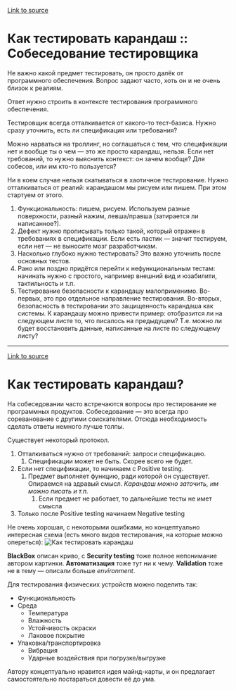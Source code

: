 [Link to source](https://www.youtube.com/watch?v=RCkXBY6W2XY)

# Как тестировать карандаш :: Собеседование тестировщика

Не важно какой предмет тестировать, он просто далёк от программного обеспечения. Вопрос задают часто, хоть он и не очень близок к реалиям.

Ответ нужно строить в контексте тестирования программного обеспечения.

Тестировщик всегда отталкивается от какого-то тест-базиса. Нужно сразу уточнить, есть ли спецификация или требования?

Можно нарваться на троллинг, но соглашаться с тем, что спецификации нет и вообще ты о чем — это же просто карандаш, нельзя. Если нет требований, то нужно выяснить контекст: он зачем вообще? Для собесов, или им кто-то пользуется?

Ни в коем случае нельзя скатываться в хаотичное тестирование. Нужно отталкиваться от реалий: карандашом мы рисуем или пишем. При этом стартуем от этого. 

1. Функциональность: пишем, рисуем. Используем разные поверхности, разный нажим, левша/правша (затирается ли написанное?).
2. Дефект нужно прописывать только такой, который отражен в требованиях в спецификации. Если есть ластик — значит тестируем, если нет — не выносите мозг разработчикам.
3. Насколько глубоко нужно тестировать? Это важно уточнить после основных тестов.
4. Рано или поздно придётся перейти к нефункциональным тестам: начинать нужно с простого, например внешний вид и юзабилити, тактильность и т.п.
5. Тестирование безопасности к карандашу малоприменимо. Во-первых, это про отдельное направление тестирования. Во-вторых, безопасность в тестировании это защищенность карандаша как системы. К карандашу можно привести пример: отобразится ли на следующем листе то, что писалось на предыдущем? Т.е. можно ли будет восстановить данные, написанные на листе по следующему листу?
***

[Link to source](https://www.youtube.com/watch?v=Erctsy6i0zo)

# Как тестировать карандаш?

На собеседовании часто встречаются вопросы про тестирование не программных продуктов. Собеседование — это всегда про сореванование с другими соискателями. Отсюда необходимость сделать ответы немного лучше толпы.

Существует некоторый протокол. 
1. Отталкиваться нужно от требований: запроси спецификацию.
	1. Спецификации может не быть. Скорее всего не будет. 
2. Если нет спецификации, то начинаем с Positive testing. 
	1. Предмет выполняет функцию, ради которой он существует. Опираемся на здравый смысл. *Карандаш можно заточить, им можно писать и т.п.*
		1. Если предмет не работает, то дальнейшие тесты не имет смысла
3. Только после Positive testing начинаем Negative testing

Не очень хорошая, с некоторыми ошибками, но концептуально интересная схема (есть много видов тестирования, на которые можно опереться):
![Как тестировать карандаш](https://i2.paste.pics/1f37772d73e280a7bc9a7274bd2e6da8.png?trs=3c07f3b3bb674f751fc6247c660eb022e63fe94972ffb6a940bb2096adeba4a5&rand=ayfbDniV3m)

**BlackBox** описан криво, с **Security testing** тоже полное непонимание автором картинки. **Автоматизация** тоже тут ни к чему. **Validation** тоже не в тему — описали больше *environment*.

Для тестирования физических устройств можно поделить так:
- Функциональность
- Среда
	- Температура
	- Влажность
	- Устойчивость окраски
	- Лаковое покрытие
- Упаковка/транспортировка
	- Вибрация
	- Ударные воздействия при погрузке/выгрузке

Автору концептуально нравится идея майнд-карты, и он предлагает самостоятельно постараться довести её до ума.